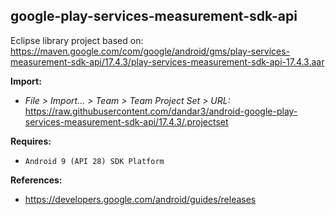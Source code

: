 ## google-play-services-measurement-sdk-api

Eclipse library project based on:<br/>
https://maven.google.com/com/google/android/gms/play-services-measurement-sdk-api/17.4.3/play-services-measurement-sdk-api-17.4.3.aar

**Import:**
- _File > Import... > Team > Team Project Set > URL:_<br/>
  https://raw.githubusercontent.com/dandar3/android-google-play-services-measurement-sdk-api/17.4.3/.projectset

**Requires:**
- `Android 9 (API 28) SDK Platform`

**References:**
- https://developers.google.com/android/guides/releases